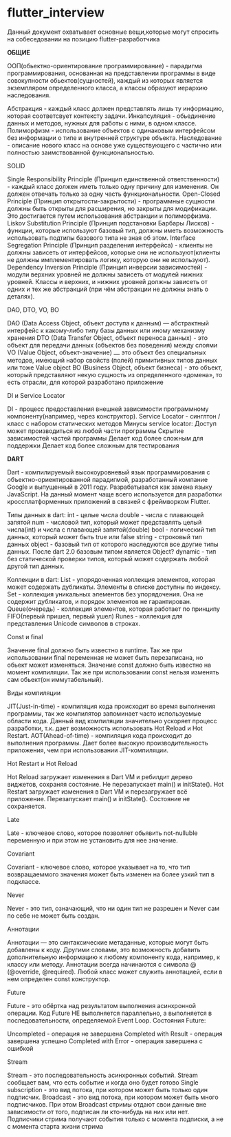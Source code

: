 # flutter_interview
Данный документ охватывает основные вещи,которые могут спросить на собеседовании на позицию flutter-разработчика


**ОБЩИЕ**

ООП(обьектно-ориентирование программирование) - парадигма программирования, основанная на представлении программы в виде совокупности обьектов(сущностей), каждый из которых является экземпляром определенного класса, а классы образуют иерархию наследования.

Абстракция - каждый класс должен представлять лишь ту информацию, которая соответсвует контексту задачи.
Инкапсуляция - обьединение данных и методов, нужных для работы с ними, в одном классе.
Полиморфизм - использование объектов с одинаковым интерфейсом без информации о типе и внутренней структуре объекта.
Наследование - описание нового класс на основе уже существующего с частично или полностью заимствованной функциональностью.


SOLID

Single Responsibility Principle (Принцип единственной ответственности) - каждый класс должен иметь только одну причину для изменения. Он должен отвечать только за одну часть функциональности.
Open-Closed Principle (Принцип открытости-закрытости) - программные сущности должны быть открыты для расширения, но закрыты для модификации. Это достигается путем использования абстракции и полиморфизма.
Liskov Substitution Principle (Принцип подстановки Барбары Лисков) -  функции, которые используют базовый тип, должны иметь возможность использовать подтипы базового типа не зная об этом.
Interface Segregation Principle (Принцип разделения интерфейса) -  клиенты не должны зависеть от интерфейсов, которые они не используют(клиенты не должны имплементировать логику, которую они не используют). 
Dependency Inversion Principle (Принцип инверсии зависимостей) - модули верхних уровней не должны зависеть от модулей нижних уровней. Классы и верхних, и нижних уровней должны зависеть от одних и тех же абстракций (при чём абстракции не должны знать о деталях).


DAO, DTO, VO, BO

DAO (Data Access Object, объект доступа к данным) — абстрактный интерфейс к какому-либо типу базы данных или иному механизму хранения
DTO (Data Transfer Object, объект переноса данных) - это объект для передачи данных (объектов без поведения) между слоями
VO (Value Object, объект-значение) ⎼ это объект без специальных методов, имеющий набор свойств (полей) примитивных типов данных или тоже Value object
BO (Business Object, объект бизнеса) - это объект, который представляют некую сущность из определенного «домена», то есть отрасли, для которой разработано приложение


DI и Service Locator

DI - процесс предоставления внешней зависимости программному компоненту(например, через конструктор).
Service Locator - синглтон / класс с набором статических методов
Минусы service locator:
 Доступ может производиться из любой части программы
 Скрытие зависимостей частей программы
 Делает код более сложным для поддержки
 Делает код более сложным для тестирования




**DART**

Dart - компилируемый высокоуровневый язык программирования с объектно-ориентированной парадигмой, разработанный компание Google и выпущенный в 2011 году. Разрабатывался как замена языку JavaScript. На данный момент чаще всего используется для разработки кроссплатформенных приложений в связкей с фреймворком Flutter.


Типы данных в dart:
 int - целые числа
 double - числа с плавающей запятой
 num - числовой тип, который может представлять целый числа(int) и числа с плавающей запятой(double)
 bool - логический тип данных, который может быть true или false
 string - 	строковый тип данных
 object - базовый тип от которого наследуются все другие типы данных. После dart 2.0 базовым типом является Object?
 dynamic - тип без статической проверки типов, который может содержать любой другой тип данных.


Коллекции в dart:
 List - упорядоченная коллекция элементов, которая может содержать дубликаты. Элементы в списке доступны по индексу.
 Set - коллекция уникальных элементов без упорядочения. Она не содержит дубликатов, и порядок элементов не гарантирован.
 Queue(очередь) - коллекция элементов, которая работает по принципу FIFO(первый пришел, первый ушел)
 Runes - коллекция для представления Unicode символов в строках.


Const и final 

Значение final  должно быть известно в runtime. Так же при использовании final переменная не может быть перезаписана, но обьект может изменяться.
Значение const должно быть известно на момент компиляции. Так же при использовании const нельзя изменять сам обьект(он иммутабельный).


Виды компиляции

JIT(Just-in-time) - компиляция кода происходит во время выполнения программы, так же компилятор запоминает часто используемые области кода. Данный вид компиляции значительно ускоряет процесс разработки, т.к. дает возможность использовать Hot Reload и Hot Restart.
AOT(Ahead-of-time) - компиляция кода происходит до выполнения программы. Дает более высокую производительность приложения, чем при использовании JIT-компиляции.


Hot Restart и Hot Reload

Hot Reload загружает изменения в Dart VM и ребилдит дерево виджетов, сохраняя состояние. Не перезапускает main() и initState().
Hot Restart загружает изменения в Dart VM и перезагружает всё приложение. Перезапускает main() и initState(). Состояние не сохраняется.


Late 

Late - ключевое слово, которое позволяет обьявить not-nulluble переменную и при этом не установить для нее значение.


Covariant

Сovariant - ключевое слово, которое указывает на то, что тип возвращаеммого значения может быть изменен на более узкий тип в подклассе.


Never

Never - это тип, означающий, что ни один тип не разрешен и Never сам по себе не может быть создан.


Аннотации

Аннотации — это синтаксические метаданные, которые могут быть добавлены к коду. Другими словами, это возможность добавить дополнительную информацию к любому компоненту кода, например, к классу или методу. Аннотации всегда начинаются с символа @ (@override, @required). Любой класс может служить аннотацией, если в нем определен const конструктор.


Future

Future - это обёртка над результатом выполнения асинхронной операции. Код Future НЕ выполняется параллельно, а выполняется в последовательности, определяемой Event Loop.
Состояния Future:

Uncompleted - операция не завершена
Completed with Result - операция завершена успешно
Completed with Error - операция завершена с ошибкой


Stream

Stream - это последовательность асинхронных событий. Stream сообщает вам, что есть событие и когда оно будет готово
 Single subscription - это вид потока, при котором может быть только один подписчик.
 Broadcast - это вид потока, при котором может быть много подписчиков. При этом Broadcast стримы отдают свои данные вне зависимости от того, подписан ли кто-нибудь на них или нет. Подписчики стрима получают события только с момента подписки, а не с момента старта жизни стрима




 
 



 
 






